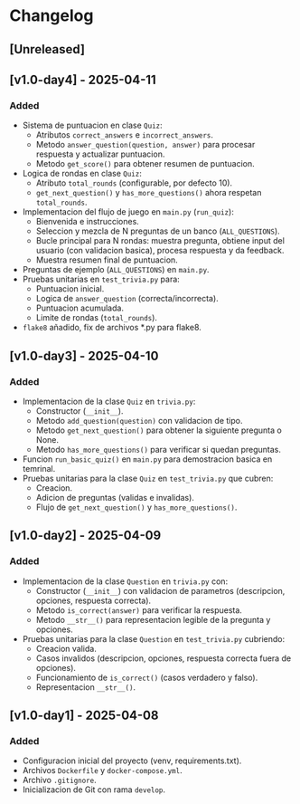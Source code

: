 # Changelog

## [Unreleased]

## [v1.0-day4] - 2025-04-11
### Added
- Sistema de puntuacion en clase `Quiz`:
    - Atributos `correct_answers` e `incorrect_answers`.
    - Metodo `answer_question(question, answer)` para procesar respuesta y actualizar puntuacion.
    - Metodo `get_score()` para obtener resumen de puntuacion.
- Logica de rondas en clase `Quiz`:
    - Atributo `total_rounds` (configurable, por defecto 10).
    - `get_next_question()` y `has_more_questions()` ahora respetan `total_rounds`.
- Implementacion del flujo de juego en `main.py` (`run_quiz`):
    - Bienvenida e instrucciones.
    - Seleccion y mezcla de N preguntas de un banco (`ALL_QUESTIONS`).
    - Bucle principal para N rondas: muestra pregunta, obtiene input del usuario (con validacion basica), procesa respuesta y da feedback.
    - Muestra resumen final de puntuacion.
- Preguntas de ejemplo (`ALL_QUESTIONS`) en `main.py`.
- Pruebas unitarias en `test_trivia.py` para:
    - Puntuacion inicial.
    - Logica de `answer_question` (correcta/incorrecta).
    - Puntuacion acumulada.
    - Limite de rondas (`total_rounds`).
- `flake8` añadido, fix de archivos *.py para flake8.


## [v1.0-day3] - 2025-04-10
### Added
- Implementacion de la clase `Quiz` en `trivia.py`:
    - Constructor (`__init__`).
    - Metodo `add_question(question)` con validacion de tipo.
    - Metodo `get_next_question()` para obtener la siguiente pregunta o None.
    - Metodo `has_more_questions()` para verificar si quedan preguntas.
- Funcion `run_basic_quiz()` en `main.py` para demostracion basica en temrinal.
- Pruebas unitarias para la clase `Quiz` en `test_trivia.py` que cubren:
    - Creacion.
    - Adicion de preguntas (validas e invalidas).
    - Flujo de `get_next_question()` y `has_more_questions()`.

## [v1.0-day2] - 2025-04-09
### Added
- Implementacion de la clase `Question` en `trivia.py` con:
    - Constructor (`__init__`) con validacion de parametros (descripcion, opciones, respuesta correcta).
    - Metodo `is_correct(answer)` para verificar la respuesta.
    - Metodo `__str__()` para representacion legible de la pregunta y opciones.
- Pruebas unitarias para la clase `Question` en `test_trivia.py` cubriendo:
    - Creacion valida.
    - Casos invalidos (descripcion, opciones, respuesta correcta fuera de opciones).
    - Funcionamiento de `is_correct()` (casos verdadero y falso).
    - Representacion `__str__()`.

## [v1.0-day1] - 2025-04-08
### Added
- Configuracion inicial del proyecto (venv, requirements.txt).
- Archivos `Dockerfile` y `docker-compose.yml`.
- Archivo `.gitignore`.
- Inicializacion de Git con rama `develop`.